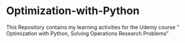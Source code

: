 # Optimization-with-Python
This Repository contains my learning activities for the Udemy course " Optimization with Python, Solving Operations Research Problems"
